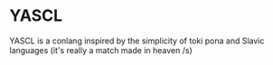 # YASCL
YASCL is a conlang inspired by the simplicity of toki pona and Slavic languages (it's really a match made in heaven /s)
